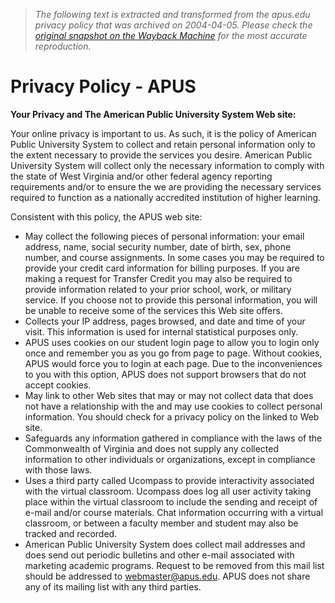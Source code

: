 > *The following text is extracted and transformed from the apus.edu privacy policy that was archived on 2004-04-05. Please check the [original snapshot on the Wayback Machine](https://web.archive.org/web/20040405041908id_/http%3A//www.apus.edu/APUS/navigation/global/privacy.asp) for the most accurate reproduction.*

# Privacy Policy - APUS

**Your Privacy and The American Public University System Web site:**

Your online privacy is important to us. As such, it is the policy of American Public University System to collect and retain personal information only to the extent necessary to provide the services you desire. American Public University System will collect only the necessary information to comply with the state of West Virginia and/or other federal agency reporting requirements and/or to ensure the we are providing the necessary services required to function as a nationally accredited institution of higher learning.

Consistent with this policy, the APUS web site: 

  * May collect the following pieces of personal information: your email address, name, social security number, date of birth, sex, phone number, and course assignments. In some cases you may be required to provide your credit card information for billing purposes. If you are making a request for Transfer Credit you may also be required to provide information related to your prior school, work, or military service. If you choose not to provide this personal information, you will be unable to receive some of the services this Web site offers.
  * Collects your IP address, pages browsed, and date and time of your visit. This information is used for internal statistical purposes only.
  * APUS uses cookies on our student login page to allow you to login only once and remember you as you go from page to page. Without cookies, APUS would force you to login at each page. Due to the inconveniences to you with this option, APUS does not support browsers that do not accept cookies. 
  * May link to other Web sites that may or may not collect data that does not have a relationship with the and may use cookies to collect personal information. You should check for a privacy policy on the linked to Web site.
  * Safeguards any information gathered in compliance with the laws of the Commonwealth of Virginia and does not supply any collected information to other individuals or organizations, except in compliance with those laws.
  * Uses a third party called Ucompass to provide interactivity associated with the virtual classroom. Ucompass does log all user activity taking place within the virtual classroom to include the sending and receipt of e-mail and/or course materials. Chat information occurring with a virtual classroom, or between a faculty member and student may also be tracked and recorded.
  * American Public University System does collect mail addresses and does send out periodic bulletins and other e-mail associated with marketing academic programs. Request to be removed from this mail list should be addressed to [webmaster@apus.edu](mailto:webmaster@apus.edu). APUS does not share any of its mailing list with any third parties.


